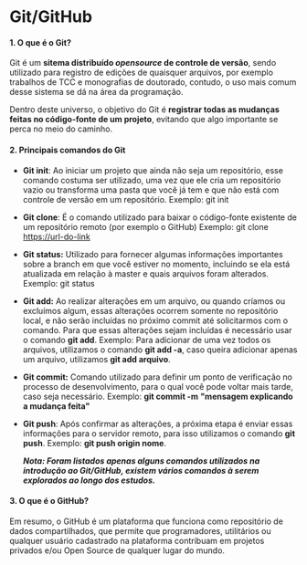 # Git/GitHub 

#### 1. O que é o Git?

Git é um **sitema distribuído *opensource* de controle de versão**, sendo utilizado para registro de edições de quaisquer arquivos, por exemplo trabalhos de TCC e monografias de doutorado, contudo, o uso mais comum desse sistema se dá na área da programação. 

Dentro deste universo, o objetivo do Git é **registrar todas as mudanças feitas no código-fonte de um projeto**, evitando que algo importante se perca no meio do caminho.

#### 2. Principais comandos do Git

- **Git init**: Ao iniciar um projeto que ainda não seja um repositório, esse comando costuma ser utilizado, uma vez que ele cria um repositório vazio ou transforma uma pasta que você já tem e que não está com controle de versão em um repositório.
  Exemplo: git init

- **Git clone**: É o comando utilizado para baixar o código-fonte existente de um repositório remoto (por exemplo o GitHub)
  Exemplo: git clone <https://url-do-link>

- **Git status:** Utilizado para fornecer algumas informações importantes sobre a branch em que você estiver no momento, incluindo se ela está atualizada em relação à master e quais arquivos foram alterados.
  Exemplo: git status

- **Git add:** Ao realizar alterações em um arquivo, ou quando críamos ou excluímos algum, essas alterações ocorrem somente no repositório local, e não serão incluídas no próximo commit até solicitarmos com o comando. Para que essas alterações sejam incluídas é necessário usar o comando **git add**.
  Exemplo: Para adicionar de uma vez todos os arquivos, utilizamos o comando **git add -a**, caso queira adicionar apenas um arquivo, utilizamos **git add arquivo**.

- **Git commit:** Comando utilizado para definir um ponto de verificação no processo de desenvolvimento, para o qual você pode voltar mais tarde, caso seja necessário.
  Exemplo: **git commit -m** **"mensagem explicando a mudança feita"**

- **Git push**: Após confirmar as alterações, a próxima etapa é enviar essas informações para o servidor remoto, para isso utilizamos o comando **git push**.
  Exemplo: **git push origin nome**.

  ***Nota: Foram listados apenas alguns comandos utilizados na introdução ao Git/GitHub, existem vários comandos à serem explorados ao longo dos estudos.***

  

#### 3. O que é o GitHub?

Em resumo, o GitHub é um plataforma que funciona como repositório de dados compartilhados, que permite que programadores, utilitários ou qualquer usuário cadastrado na plataforma contribuam em projetos privados e/ou Open Source de qualquer lugar do mundo.